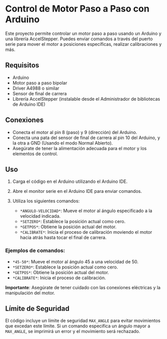 # Control de Motor Paso a Paso con Arduino

Este proyecto permite controlar un motor paso a paso usando un Arduino y una librería AccelStepper. Puedes enviar comandos a través del puerto serie para mover el motor a posiciones específicas, realizar calibraciones y más.

## Requisitos

- Arduino
- Motor paso a paso bipolar
- Driver A4988 o similar
- Sensor de final de carrera
- Librería AccelStepper (instalable desde el Administrador de bibliotecas de Arduino IDE)

## Conexiones

- Conecta el motor al pin 8 (paso) y 9 (dirección) del Arduino.
- Conecta una pata del sensor de final de carrera al pin 10 del Arduino, y la otra a GND (Usando el modo Normal Abierto).
- Asegúrate de tener la alimentación adecuada para el motor y los elementos de control.

## Uso

1. Carga el código en el Arduino utilizando el Arduino IDE.
2. Abre el monitor serie en el Arduino IDE para enviar comandos.
3. Utiliza los siguientes comandos:

   - `*ANGULO-VELOCIDAD*`: Mueve el motor al ángulo especificado a la velocidad indicada.
   - `*SETZERO*`: Establece la posición actual como cero.
   - `*GETPOS*`: Obtiene la posición actual del motor.
   - `*CALIBRATE*`: Inicia el proceso de calibración moviendo el motor hacia atrás hasta tocar el final de carrera.

### Ejemplos de comandos:

- `*45-50*`: Mueve el motor al ángulo 45 a una velocidad de 50.
- `*SETZERO*`: Establece la posición actual como cero.
- `*GETPOS*`: Obtiene la posición actual del motor.
- `*CALIBRATE*`: Inicia el proceso de calibración.

**Importante**: Asegúrate de tener cuidado con las conexiones eléctricas y la manipulación del motor.

## Límite de Seguridad

El código incluye un límite de seguridad `MAX_ANGLE` para evitar movimientos que excedan este límite. Si un comando especifica un ángulo mayor a `MAX_ANGLE`, se imprimirá un error y el movimiento será rechazado.
